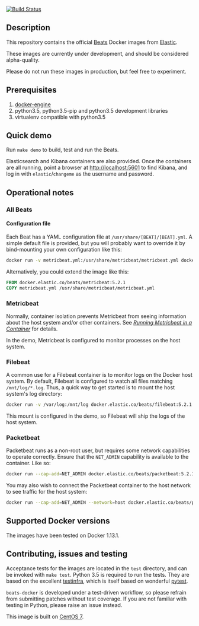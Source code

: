 [![Build Status](https://travis-ci.org/elastic/beats-docker.svg?branch=master)](https://travis-ci.org/elastic/beats-docker)

## Description

This repository contains the official [Beats][beats] Docker images from
[Elastic][elastic].

These images are currently under development, and should be considered alpha-quality.

Please do not run these images in production, but feel free to experiment.

[beats]: https://www.elastic.co/products/beats
[elastic]: https://www.elastic.co/

## Prerequisites

1. [docker-engine](https://docs.docker.com/engine/installation/)
2. python3.5, python3.5-pip and python3.5 development libraries
3. virtualenv compatible with python3.5

## Quick demo
Run `make demo` to build, test and run the Beats.

Elasticsearch and Kibana containers are also provided. Once the
containers are all running, point a browser at
[http://localhost:5601](http://localhost:5601) to find Kibana, and log in
with `elastic`/`changeme` as the username and password.

## Operational notes
### All Beats
#### Configuration file
Each Beat has a YAML configuration file at
`/usr/share/[BEAT]/[BEAT].yml`. A simple default file is provided, but
you will probably want to override it by bind-mounting your own
configuration like this:

``` bash
docker run -v metricbeat.yml:/usr/share/metricbeat/metricbeat.yml docker.elastic.co/beats/metricbeat:5.2.1
```

Alternatively, you could extend the image like this:

``` dockerfile
FROM docker.elastic.co/beats/metricbeat:5.2.1
COPY metricbeat.yml /usr/share/metricbeat/metricbeat.yml
```

### Metricbeat
Normally, container isolation prevents Metricbeat from seeing
information about the host system and/or other
containers. See [_Running Metricbeat in a Container_][mbcontainer] for
details.

In the demo, Metricbeat is configured to monitor processes on the host
system.

[mbcontainer]: https://www.elastic.co/guide/en/beats/metricbeat/current/running-in-container.html

### Filebeat
A common use for a Filebeat container is to monitor logs on the Docker
host system. By default, Filebeat is configured to watch all files
matching `/mnt/log/*.log`. Thus, a quick way to get started is to
mount the host system's log directory:

``` bash
docker run -v /var/log:/mnt/log docker.elastic.co/beats/filebeat:5.2.1
```

This mount is configured in the demo, so Filebeat will ship the logs
of the host system.

### Packetbeat
Packetbeat runs as a non-root user, but requires some network
capabilities to operate correctly. Ensure that the `NET_ADMIN`
capability is available to the container. Like so:

``` bash
docker run --cap-add=NET_ADMIN docker.elastic.co/beats/packetbeat:5.2.1
```

You may also wish to connect the Packetbeat container to the host
network to see traffic for the host system:

``` bash
docker run --cap-add=NET_ADMIN --network=host docker.elastic.co/beats/packetbeat:5.2.1
```

## Supported Docker versions

The images have been tested on Docker 1.13.1.

## Contributing, issues and testing

Acceptance tests for the images are located in the `test` directory,
and can be invoked with `make test`. Python 3.5 is required to run the
tests. They are based on the
excellent [testinfra](http://testinfra.readthedocs.io/en/latest/),
which is itself based on
wonderful [pytest](http://doc.pytest.org/en/latest/).

`beats-docker` is developed under a test-driven
workflow, so please refrain from submitting patches without test
coverage. If you are not familiar with testing in Python, please
raise an issue instead.

This image is built on [CentOS 7][centos-7].

[centos-7]: https://github.com/CentOS/sig-cloud-instance-images/blob/50281d86d6ed5c61975971150adfd0ede86423bb/docker/Dockerfile
